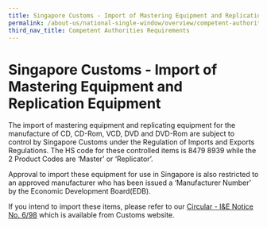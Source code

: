 ```yaml
---
title: Singapore Customs - Import of Mastering Equipment and Replication Equipment
permalink: /about-us/national-single-window/overview/competent-authorities-requirements/singapore-customs---import-of-mastering-equipment-and-replication-equipment
third_nav_title: Competent Authorities Requirements
---
```



# Singapore Customs - Import of Mastering Equipment and Replication Equipment

The import of mastering equipment and replicating equipment for the manufacture of CD, CD-Rom, VCD, DVD and DVD-Rom are subject to control by Singapore Customs under the Regulation of Imports and Exports Regulations. The HS code for these controlled items is 8479 8939 while the 2 Product Codes are ‘Master’ or ‘Replicator’.

Approval to import these equipment for use in Singapore is also restricted to an approved manufacturer who has been issued a ‘Manufacturer Number’ by the Economic Development Board(EDB).

If you intend to import these items, please refer to our  [Circular - I&E Notice No. 6/98](/documents/about-us/98699-Ver-2.pdf) which is available from Customs website.


